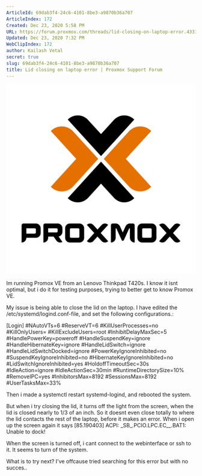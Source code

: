 ```yaml
---
ArticleId: 69dab3f4-24c6-4101-8be3-a9870b36a707
ArticleIndex: 172
Created: Dec 23, 2020 5:58 PM
URL: https://forum.proxmox.com/threads/lid-closing-on-laptop-error.43311/
Updated: Dec 23, 2020 7:32 PM
WebClipIndex: 172
author: Kailash Vetal
secret: true
slug: 69dab3f4-24c6-4101-8be3-a9870b36a707
title: Lid closing on laptop error | Proxmox Support Forum
---
```

![Proxmox-logo-stacked-white-background-1200.png](172%20bfb5843bf6104de28343536417ca003e/Proxmox-logo-stacked-white-background-1200.png)

Im running Promox VE from an Lenovo Thinkpad T420s. I know it isnt optimal, but i do it for testing purposes, trying to better get to know Promox VE.

My issue is being able to close the lid on the laptop.  I have edited the /etc/systemd/logind.conf-file, and set the following configurations.:

[Login] #NAutoVTs=6 #ReserveVT=6 #KillUserProcesses=no #KillOnlyUsers= #KillExcludeUsers=root #InhibitDelayMaxSec=5 #HandlePowerKey=poweroff #HandleSuspendKey=ignore #HandleHibernateKey=ignore #HandleLidSwitch=ignore #HandleLidSwitchDocked=ignore #PowerKeyIgnoreInhibited=no #SuspendKeyIgnoreInhibited=no #HibernateKeyIgnoreInhibited=no #LidSwitchIgnoreInhibited=yes #HoldoffTimeoutSec=30s #IdleAction=ignore #IdleActionSec=30min #RuntimeDirectorySize=10% #RemoveIPC=yes #InhibitorsMax=8192 #SessionsMax=8192 #UserTasksMax=33%

Then i made a systemctl restart systemd-logind, and rebooted the system.

But when i try closing the lid, it turns off the light from the screen, when the lid is closed nearly to 1/3 of an inch. So it doesnt even close totally to where the lid contacts the rest of the laptop, before it makes an error.  When i open up the screen again it says  [85.190403] ACPI: \_SB_.PCIO.LPC.EC__.BAT1: Unable to dock!

When the screen is turned off, i cant connect to the webinterface or ssh to it. It seems to turn of the system.

What is to try next? I've offcause tried searching for this error but with no succes..

